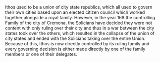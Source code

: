 Ithos used to be a union of city state republics, which all used to govern their own cities based upon an elected citizen council which worked together alongside a royal family. However, in the year 168 the controlling Family of the city of Cremona, the Solicians have decided they were not content with only ruling over their city and thus in a war between the city states took over the others, which resulted in the collapse of the union of city states and ended with the Solicians taking over the entire Union. Because of this, Ithos is now directly controlled by its ruling family and every governing decision is either made directly by one of the family members or one of their delegates.